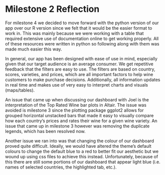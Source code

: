 # Milestone 2 Reflection

For milestone 4 we decided to move forward with the python version of our app over our R version since we felt that it would be the easier format to work in. This was mainly because we were working with a table that required extensive use of documentation online to get working properly. All of these resources were written in python so following along with them was made much easier this way.

In general, our app has been designed with ease of use in mind, especially given that our target audience is an average consumer. We get repetitive feedback that the filters are easy to use. The filters are based on country, scores, varieties, and prices, which are all important factors to help wine customers to make purchase decisions. Additionally, all information updates in real time and makes use of very easy to interpret charts and visuals (maps/tables). 

An issue that came up when discussing our dashboard with Joel is the interpretation of the Top Rated Wine bar plots in Altair. The issue was avoided is milestone 3 since the plotting package ggplot2 allows for grouped horizontal unstacked bars that made it easy to visually compare how each country’s prices and rates their wine for a given wine variety. An issue that came up in milestone 3 however was removing the duplicate legends, which has been resolved now.

Another issue we ran into was that changing the colour of our dashboard proved quite difficult. Ideally, we would have altered the theme’s default colours to change the default blue to a red to better fit our aesthetic but we wound up using css files to achieve this instead. Unfortunately, because of this there are still some portions of our dashboard that appear light blue (i.e. names of selected countries, the highlighted tab, etc.).
